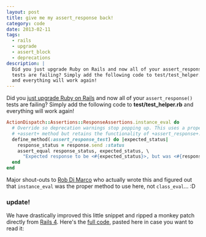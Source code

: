 ```yaml
---
layout: post
title: give me my assert_response back!
category: code
date: 2013-02-11
tags:
  - rails
  - upgrade
  - assert_block
  - deprecations
description: |
  Did you just upgrade Ruby on Rails and now all of your assert_response()
  tests are failing? Simply add the following code to test/test_helper.rb
  and everything will work again!
---
```


Did you [just upgrade Ruby on Rails][cve] and now all of your `assert_response()`
tests are failing? Simply add the following code to **test/test_helper.rb**
and everything will work again!

```ruby
ActionDispatch::Assertions::ResponseAssertions.instance_eval do
  # Override so deprecation warnings stop popping up. This uses a proper
  # +assert+ method but retains the functionality of +assert_response+.
  define_method(:assert_response_test) do |expected_status|
    response_status = response.send :status
    assert_equal response_status, expected_status, \
      "Expected response to be <#{expected_status}>, but was <#{response_status}>"
  end
end
```

Major shout-outs to [Rob Di Marco][iotr] who actually wrote this and
figured out that `instance_eval` was the proper method to use here,
not `class_eval`... :D

### update!

We have drastically improved this little snippet and ripped a monkey patch directly from
[Rails 4][r4mp]. Here's the [full code][gist], pasted here in case you want to read it:

<script src="https://gist.github.com/tubbo/5124630.js"></script>

[cve]: https://groups.google.com/forum/?fromgroups=#!topic/rubyonrails-security/AFBKNY7VSH8
[iotr]: http://innovationontherun.com
[r4mp]: https://github.com/rails/rails/blob/master/actionpack/lib/action_dispatch/testing/assertions/response.rb
[gist]: https://gist.github.com/tubbo/5124630
